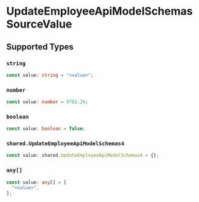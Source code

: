 # UpdateEmployeeApiModelSchemasSourceValue


## Supported Types

### `string`

```typescript
const value: string = "<value>";
```

### `number`

```typescript
const value: number = 9762.26;
```

### `boolean`

```typescript
const value: boolean = false;
```

### `shared.UpdateEmployeeApiModelSchemas4`

```typescript
const value: shared.UpdateEmployeeApiModelSchemas4 = {};
```

### `any[]`

```typescript
const value: any[] = [
  "<value>",
];
```

